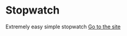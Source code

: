# Stopwatch
Extremely easy simple stopwatch
[Go to the site](https://dev-aayushvats.github.io/stopwatch/)
